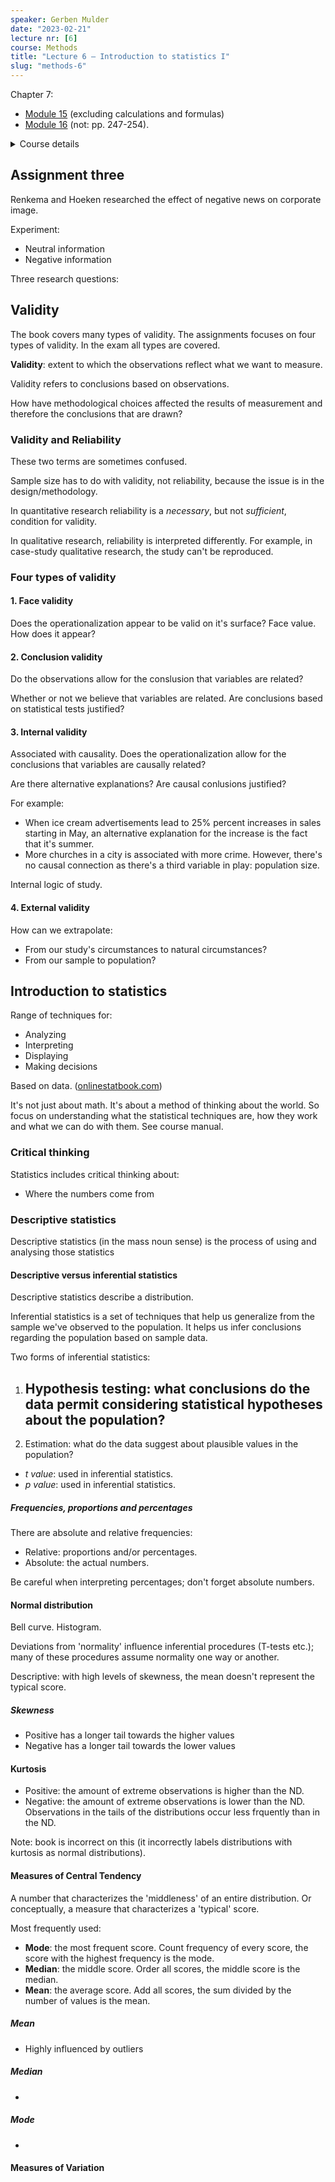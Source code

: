```yaml
---
speaker: Gerben Mulder
date: "2023-02-21"
lecture nr: [6]
course: Methods
title: "Lecture 6 — Introduction to statistics I"
slug: "methods-6"
---
```


Chapter 7: 

- [Module 15](/text-mining/methods/Jackson-Research-Methods-second-edition.pdf#page293R_mcid0) (excluding calculations and formulas)
- [Module 16](/text-mining/methods/Jackson-Research-Methods-second-edition.pdf#page293R_mcid0) (not: pp. 247-254).
<details>
<summary>Course details</summary>

Professors:
- Meike de Boer
- Robert Prettner

Course form:
- Lectures on Monday and Tuesday (15:30 — 17:15)
- Question hour every Friday (11:00 — 12:00)
- Assignments in week 4,5 and 6

Course material:
- Jackson, S.L. Research methods: a modular approach (third edition).
  - [Second edition](/text-mining/methods/Jackson-Research-Methods-second-edition.pdf)

The exam cosisits of 40 multiple choice questions and lasts 90 minutes.

See also:
- [Course manual — Methods](/text-mining/methods/CourseManualMethods.pdf)
- [Slides lecture 1](/text-mining/methods/Lecture1.pdf)
- [Slides lecture 2](/text-mining/methods/Lecture2.pdf)

</details>

## Assignment three

Renkema and Hoeken researched the effect of negative news on corporate image.

Experiment:
- Neutral information
- Negative information

Three research questions:



## Validity

The book covers many types of validity. The assignments focuses on four types of validity. In the exam all types are covered.

**Validity**: extent to which the observations reflect what we want to measure.

Validity refers to conclusions based on observations. 

How have methodological choices affected the results of measurement and therefore the conclusions that are drawn?

### Validity and Reliability

These two terms are sometimes confused.

Sample size has to do with validity, not reliability, because the issue is in the design/methodology. 

In quantitative research reliability is a *necessary*, but not *sufficient*, condition for validity.

In qualitative research, reliability is interpreted differently. For example, in case-study qualitative research, the study can't be reproduced.

### Four types of validity

#### 1. Face validity

Does the operationalization appear to be valid on it's surface? Face value. How does it appear?

#### 2. Conclusion validity

Do the observations allow for the conslusion that variables are related?

Whether or not we believe that variables are related. Are conclusions based on statistical tests justified?

#### 3. Internal validity

Associated with causality. Does the operationalization allow for the conclusions that variables are causally related?

Are there alternative explanations? Are causal conlusions justified?

For example:

- When ice cream advertisements lead to 25% percent increases in sales starting in May, an alternative explanation for the increase is the fact that it's summer.
- More churches in a city is associated with more crime. However, there's no causal connection as there's a third variable in play: population size.

Internal logic of study.

#### 4. External validity

How can we extrapolate:

- From our study's circumstances to natural circumstances?
- From our sample to population?

## Introduction to statistics

Range of techniques for:

- Analyzing
- Interpreting
- Displaying
- Making decisions 

Based on data. ([onlinestatbook.com](https://onlinestatbook.com))

It's not just about math. It's about a method of thinking about the world. So focus on understanding what the statistical techniques are, how they work and what we can do with them. See course manual.

### Critical thinking

Statistics includes critical thinking about:

- Where the numbers come from

### Descriptive statistics

Descriptive statistics (in the mass noun sense) is the process of using and analysing those statistics

#### Descriptive versus inferential statistics

Descriptive statistics describe a distribution.

Inferential statistics is a set of techniques that help us generalize from the sample we've observed to the population. It helps us infer conclusions regarding the population based on sample data. 

Two forms of inferential statistics:

1. Hypothesis testing: what conclusions do the data permit considering statistical hypotheses about the population?
    -  
2. Estimation: what do the data suggest about plausible values in the population?

- *t value*: used in inferential statistics.
- *p value*: used in inferential statistics.

##### Frequencies, proportions and percentages

There are absolute and relative frequencies:

- Relative: proportions and/or percentages.
- Absolute: the actual numbers.

Be careful when interpreting percentages; don't forget absolute numbers.

#### Normal distribution

Bell curve. Histogram. 

Deviations from 'normality' influence inferential procedures (T-tests etc.); many of these procedures assume normality one way or another.

Descriptive: with high levels of skewness, the mean doesn't represent the typical score.

##### Skewness

- Positive has a longer tail towards the higher values
- Negative has a longer tail towards the lower values

#### Kurtosis

- Positive: the amount of extreme observations is higher than the ND.
- Negative: the amount of extreme observations is lower than the ND. Observations in the tails of the distributions occur less frquently than in the ND.

Note: book is incorrect on this (it incorrectly labels distributions with kurtosis as normal distributions). 

#### Measures of Central Tendency

A number that characterizes the 'middleness' of an entire distribution. Or conceptually, a measure that characterizes a 'typical' score.

Most frequently used:
- **Mode**: the most frequent score. Count frequency of every score, the score with the highest frequency is the mode.
- **Median**: the middle score. Order all scores, the middle score is the median.
- **Mean**: the average score. Add all scores, the sum divided by the number of values is the mean.

##### Mean

- Highly influenced by outliers

##### Median

- 

##### Mode

- 

#### Measures of Variation


